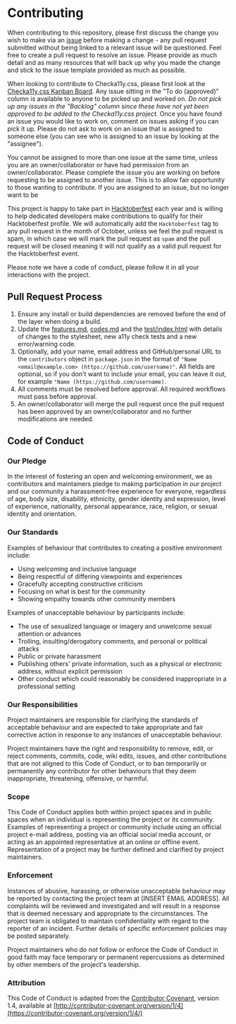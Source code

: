 # Contributing

When contributing to this repository, please first discuss the change you wish to make via an [issue](https://github.com/jackdomleo7/Checka11y.css/issues) before making a change - any pull request submitted without being linked to a relevant issue will be questioned. Feel free to create a pull request to resolve an issue. Please provide as much detail and as many resources that will back up why you made the change and stick to the issue template provided as much as possible.

When looking to contribute to Checka11y.css, please first look at the [Checka11y.css Kanban Board](https://github.com/jackdomleo7/Checka11y.css/projects/3). Any issue sitting in the "To do (approved)" column is available to anyone to be picked up and worked on. _Do not pick up any issues in the "Backlog" column since these have not yet been approved to be added to the Checka11y.css project._ Once you have found an issue you would like to work on, comment on issues asking if you can pick it up. Please do not ask to work on an issue that is assigned to someone else (you can see who is assigned to an issue by looking at the "assignee").

You cannot be assigned to more than one issue at the same time, unless you are an owner/collaborator or have had permission from an owner/collaborator. Please complete the issue you are working on before requesting to be assigned to another issue. This is to allow fair opportunity to those wanting to contribute. If you are assigned to an issue, but no longer want to be

This project is happy to take part in [Hacktoberfest](https://hacktoberfest.digitalocean.com) each year and is willing to help dedicated developers make contributions to qualify for their Hacktoberfest profile. We will automatically add the `Hacktoberfest` tag to any pull request in the month of October, unless we feel the pull request is spam, in which case we will mark the pull request as `spam` and the pull request will be closed meaning it will not qualify as a valid pull request for the Hacktoberfest event.

Please note we have a code of conduct, please follow it in all your interactions with the project.

## Pull Request Process

1. Ensure any install or build dependencies are removed before the end of the layer when doing a build.
2. Update the [features.md](./features.md), [codes.md](./codes.md) and the [test/index.html](./test/index.html) with details of changes to the stylesheet, new a11y check tests and a new error/warning code.
3. Optionally, add your name, email address and GitHub/personal URL to the `contributors` object in `package.json` in the format of `"Name <email@example.com> (https://github.com/username)"`. All fields are optional, so if you don't want to include your email, you can leave it out, for example `"Name (https://github.com/username)`.
4. All comments must be resolved before approval. All required workflows must pass before approval.
5. An owner/collaborator will merge the pull request once the pull request has been approved by an owner/collaborator and no further modifications are needed.

## Code of Conduct

### Our Pledge

In the interest of fostering an open and welcoming environment, we as contributors and maintainers pledge to making participation in our project and our community a harassment-free experience for everyone, regardless of age, body size, disability, ethnicity, gender identity and expression, level of experience, nationality, personal appearance, race, religion, or sexual identity and orientation.

### Our Standards

Examples of behaviour that contributes to creating a positive environment include:

* Using welcoming and inclusive language
* Being respectful of differing viewpoints and experiences
* Gracefully accepting constructive criticism
* Focusing on what is best for the community
* Showing empathy towards other community members

Examples of unacceptable behaviour by participants include:

* The use of sexualized language or imagery and unwelcome sexual attention or advances
* Trolling, insulting/derogatory comments, and personal or political attacks
* Public or private harassment
* Publishing others' private information, such as a physical or electronic address, without explicit permission
* Other conduct which could reasonably be considered inappropriate in a professional setting

### Our Responsibilities

Project maintainers are responsible for clarifying the standards of acceptable behaviour and are expected to take appropriate and fair corrective action in response to any instances of unacceptable behaviour.

Project maintainers have the right and responsibility to remove, edit, or reject comments, commits, code, wiki edits, issues, and other contributions that are not aligned to this Code of Conduct, or to ban temporarily or permanently any contributor for other behaviours that they deem inappropriate, threatening, offensive, or harmful.

### Scope

This Code of Conduct applies both within project spaces and in public spaces when an individual is representing the project or its community. Examples of representing a project or community include using an official project e-mail address, posting via an official social media account, or acting as an appointed representative at an online or offline event. Representation of a project may be further defined and clarified by project maintainers.

### Enforcement

Instances of abusive, harassing, or otherwise unacceptable behaviour may be reported by contacting the project team at [INSERT EMAIL ADDRESS]. All complaints will be reviewed and investigated and will result in a response that is deemed necessary and appropriate to the circumstances. The project team is obligated to maintain confidentiality with regard to the reporter of an incident. Further details of specific enforcement policies may be posted separately.

Project maintainers who do not follow or enforce the Code of Conduct in good faith may face temporary or permanent repercussions as determined by other members of the project's leadership.

### Attribution

This Code of Conduct is adapted from the [Contributor Covenant](https://contributor-covenant.org), version 1.4, available at [http://contributor-covenant.org/version/1/4](https://contributor-covenant.org/version/1/4/)
